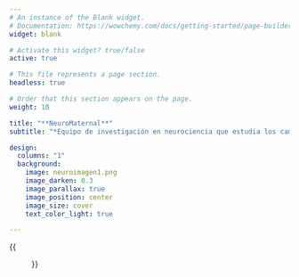 ```yaml
---
# An instance of the Blank widget.
# Documentation: https://wowchemy.com/docs/getting-started/page-builder/
widget: blank

# Activate this widget? true/false
active: true

# This file represents a page section.
headless: true

# Order that this section appears on the page.
weight: 10

title: "**NeuroMaternal**"
subtitle: "*Equipo de investigación en neurociencia que estudia los cambios cerebrales asociados al embarazo, la maternidad y la paternidad*"

design:
  columns: "1"
  background:
    image: neuroimagen1.png
    image_darken: 0.3
    image_parallax: true
    image_position: center
    image_size: cover
    text_color_light: true

---
```

{{<figure src="img/fila_logos_2.png" width="100%">}}